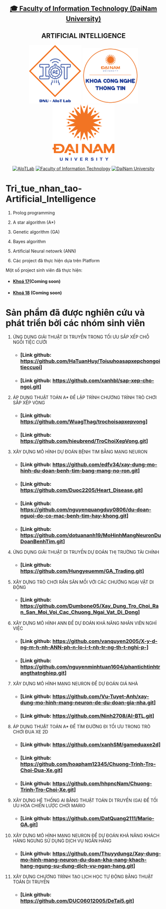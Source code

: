 <h2 align="center">
    <a href="https://dainam.edu.vn/vi/khoa-cong-nghe-thong-tin">
    🎓 Faculty of Information Technology (DaiNam University)
    </a>
</h2>
<h2 align="center">
    ARTIFICIAL INTELLIGENCE
</h2>
<div align="center">
    <p align="center">
        <img src="docs/logo/aiotlab_logo.png" alt="AIoTLab Logo" width="170"/>
        <img src="docs/logo/fitdnu_logo.png" alt="AIoTLab Logo" width="180"/>
        <img src="docs/logo/dnu_logo.png" alt="DaiNam University Logo" width="200"/>
    </p>

[![AIoTLab](https://img.shields.io/badge/AIoTLab-green?style=for-the-badge)](https://www.facebook.com/DNUAIoTLab)
[![Faculty of Information Technology](https://img.shields.io/badge/Faculty%20of%20Information%20Technology-blue?style=for-the-badge)](https://dainam.edu.vn/vi/khoa-cong-nghe-thong-tin)
[![DaiNam University](https://img.shields.io/badge/DaiNam%20University-orange?style=for-the-badge)](https://dainam.edu.vn)

</div>

# Tri_tue_nhan_tao-Artificial_Intelligence
 1. Prolog programming
 2. A star algorithm (A*)
 3. Genetic algorithm (GA)
 4. Bayes algorithm
 5. Artificial Neural netowrk (ANN)

3. Các project đã thực hiện dựa trên Platform

Một số project sinh viên đã thực hiện:
- #### [Khoá 17]()(Coming soon)
- #### [Khoá 18]() (Coming soon)

# Sản phẩm đã được nghiên cứu và phát triển bởi các nhóm sinh viên
 1. ỨNG DỤNG GIẢI THUẬT DI TRUYỀN TRONG TỐI ƯU SẮP XẾP CHỖ NGỒI TIỆC CƯỚI
    - ### [Link github: https://github.com/HaTuanHuy/Toiuuhoasapxepchongoitieccuoi]
    - ### [Link github: https://github.com/xanhbl/sap-xep-cho-ngoi.git]
 2. ÁP DỤNG THUẬT TOÁN A* ĐỂ LẬP TRÌNH CHƯƠNG TRÌNH TRÒ CHƠI SẮP XẾP VÒNG
    - ### [Link github: https://github.com/WuagThag/trochoisapxepvong]
    - ### [Link github: https://github.com/hieubrend/TroChoiXepVong.git]
 3. XÂY DỰNG MÔ HÌNH DỰ ĐOÁN BỆNH TIM BẰNG MẠNG NEURON
    - ### [Link github: https://github.com/edfv34/xay-dung-mo-hinh-du-doan-benh-tim-bang-mang-no-ron.git]
    - ### [Link github: https://github.com/Duoc2205/Heart_Disease.git]
    - ### [Link github: https://github.com/nguyenquangduy0806/du-doan-nguoi-do-co-mac-benh-tim-hay-khong.git]
    - ### [Link github: https://github.com/dotuananh19/MoHinhMangNeuronDuDoanBenhTim.git]
 4. ỨNG DỤNG GIẢI THUẬT DI TRUYỀN DỰ ĐOÁN THỊ TRƯỜNG TÀI CHÍNH
    - ### [Link github: https://github.com/Hungyeuemm/GA_Trading.git]
 5. XÂY DỰNG TRÒ CHƠI RẮN SĂN MỒI VỚI CÁC CHƯỚNG NGẠI VẬT DI ĐỘNG
    - ### [Link github: https://github.com/Dumbone05/Xay_Dung_Tro_Choi_Ran_San_Moi_Voi_Cac_Chuong_Ngai_Vat_Di_Dong]
 6. XÂY DỰNG MÔ HÌNH ANN ĐỂ DỰ ĐOÁN KHẢ NĂNG NHÂN VIÊN NGHỈ VIỆC
    - ### [Link github: https://github.com/vanquyen2005/X-y-d-ng-m-h-nh-ANN-ph-n-lo-i-t-nh-tr-ng-th-t-nghi-p-]
    - ### [Link github: https://github.com/nguyenminhtuan1604/phantichtinhtrangthatnghiep.git]
 7. XÂY DỰNG MÔ HÌNH MẠNG NEURON ĐỂ DỰ ĐOÁN GIÁ NHÀ
    - ### [Link github: https://github.com/Vu-Tuyet-Anh/xay-dung-mo-hinh-mang-neuron-de-du-doan-gia-nha.git]
    - ### [Link github: https://github.com/Ninh2708/AI-BTL.git]
 8. ÁP DỤNG THUẬT TOÁN A* ĐỂ TÌM ĐƯỜNG ĐI TỐI ƯU TRONG TRÒ CHƠI ĐUA XE 2D
    - ### [Link github: https://github.com/xanhSM/gameduaxe2d]
    - ### [Link github: https://github.com/hoapham12345/Chuong-Trinh-Tro-Choi-Dua-Xe.git]
    - ### [Link github: https://github.com/hhpncNam/Chuong-Trinh-Tro-Choi-Xe.git]
 9. XÂY DỰNG HỆ THỐNG AI BẰNG THUẬT TOÁN DI TRUYỀN (GA) ĐỂ TỐI ƯU HÓA CHIẾN LƯỢC CHƠI MARIO
    - ### [Link github: https://github.com/DatQuang2111/Mario-GA.git]
 1. XÂY DỰNG MÔ HÌNH MẠNG NEURON ĐỂ DỰ ĐOÁN KHẢ NĂNG KHÁCH HÀNG NGƯNG SỬ DỤNG DỊCH VỤ NGÂN HÀNG
    - ### [Link github: https://github.com/Thuyydungz/Xay-dung-mo-hinh-mang-neuron-du-doan-kha-nang-khach-hang-ngung-su-dung-dich-vu-ngan-hang.git]
 1. XÂY DỰNG CHƯƠNG TRÌNH TẠO LỊCH HỌC TỰ ĐỘNG BẰNG THUẬT TOÁN DI TRUYỀN
    - ### [Link github: https://github.com/DUC06012005/DeTai5.git]
